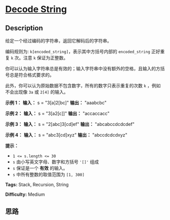 # [Decode String][title]

## Description

给定一个经过编码的字符串，返回它解码后的字符串。

编码规则为: `k[encoded_string]`，表示其中方括号内部的 `encoded_string` 正好重复 `k` 次。注意 `k`
保证为正整数。

你可以认为输入字符串总是有效的；输入字符串中没有额外的空格，且输入的方括号总是符合格式要求的。

此外，你可以认为原始数据不包含数字，所有的数字只表示重复的次数 `k` ，例如不会出现像 `3a` 或 `2[4]` 的输入。



**示例 1：**
            **输入：** s = "3[a]2[bc]"    **输出：** "aaabcbc"    

**示例 2：**
            **输入：** s = "3[a2[c]]"    **输出：** "accaccacc"    

**示例 3：**
            **输入：** s = "2[abc]3[cd]ef"    **输出：** "abcabccdcdcdef"    

**示例 4：**
            **输入：** s = "abc3[cd]xyz"    **输出：** "abccdcdcdxyz"    



**提示：**

  * `1 <= s.length <= 30`
  * `s` 由小写英文字母、数字和方括号 `'[]'` 组成
  * `s` 保证是一个  **有效**  的输入。
  * `s` 中所有整数的取值范围为 `[1, 300]` 


**Tags:** Stack, Recursion, String

**Difficulty:** Medium

## 思路

[title]: https://leetcode-cn.com/problems/decode-string
